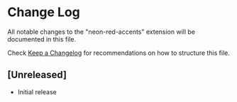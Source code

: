 # Change Log

All notable changes to the "neon-red-accents" extension will be documented in this file.

Check [Keep a Changelog](http://keepachangelog.com/) for recommendations on how to structure this file.

## [Unreleased]

- Initial release
